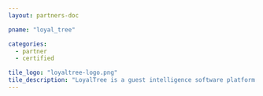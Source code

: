 ```yaml
---
layout: partners-doc

pname: "loyal_tree"

categories: 
  - partner
  - certified

tile_logo: "loyaltree-logo.png"
tile_description: "LoyalTree is a guest intelligence software platform that deeply integrates into a venue and allows for big data capture of exact guest behaviors (attendance, history, itemized purchases, LTV, etc.) without the need for any new hardware."
---
```

